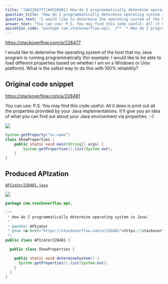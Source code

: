 ```yaml
---
title: "[Q#228477][A#228481] How do I programmatically determine operating system in Java?"
question_title: "How do I programmatically determine operating system in Java?"
question_text: "I would like to determine the operating system of the host that my Java program is running programmatically (for example: I would like to be able to load different properties based on whether I am on a Windows or Unix platform). What is the safest way to do this with 100% reliability?"
answer_text: "You can use: P.S. You may find this code useful: All it does is print out all the properties provided by your Java implementations. It'll give you an idea of what you can find out about your Java environment via properties. :-)"
apization_code: "package com.stackoverflow.api;  /**  * How do I programmatically determine operating system in Java?  *  * @author APIzator  * @see <a href=\"https://stackoverflow.com/a/228481\">https://stackoverflow.com/a/228481</a>  */ public class APIzator228481 {    public class ShowProperties {      public static void determineSystem() {       System.getProperties().list(System.out);     }   } }"
---
```


https://stackoverflow.com/q/228477

I would like to determine the operating system of the host that my Java program is running programmatically (for example: I would like to be able to load different properties based on whether I am on a Windows or Unix platform). What is the safest way to do this with 100% reliability?



## Original code snippet

https://stackoverflow.com/a/228481

You can use:
P.S. You may find this code useful:
All it does is print out all the properties provided by your Java implementations. It&#x27;ll give you an idea of what you can find out about your Java environment via properties. :-)

<div class="code-logo"><img src="/stackoverflow.png" /></div>

```java
System.getProperty("os.name")
class ShowProperties {
    public static void main(String[] args) {
        System.getProperties().list(System.out);
    }
}
```

## Produced APIzation

[`APIzator228481.java`](https://github.com/pasqualesalza/apization-temp-data/raw/master/search/APIzator228481.java)

<div class="code-logo"><img src="/apizator.png" /></div>

```java
package com.stackoverflow.api;

/**
 * How do I programmatically determine operating system in Java?
 *
 * @author APIzator
 * @see <a href="https://stackoverflow.com/a/228481">https://stackoverflow.com/a/228481</a>
 */
public class APIzator228481 {

  public class ShowProperties {

    public static void determineSystem() {
      System.getProperties().list(System.out);
    }
  }
}

```